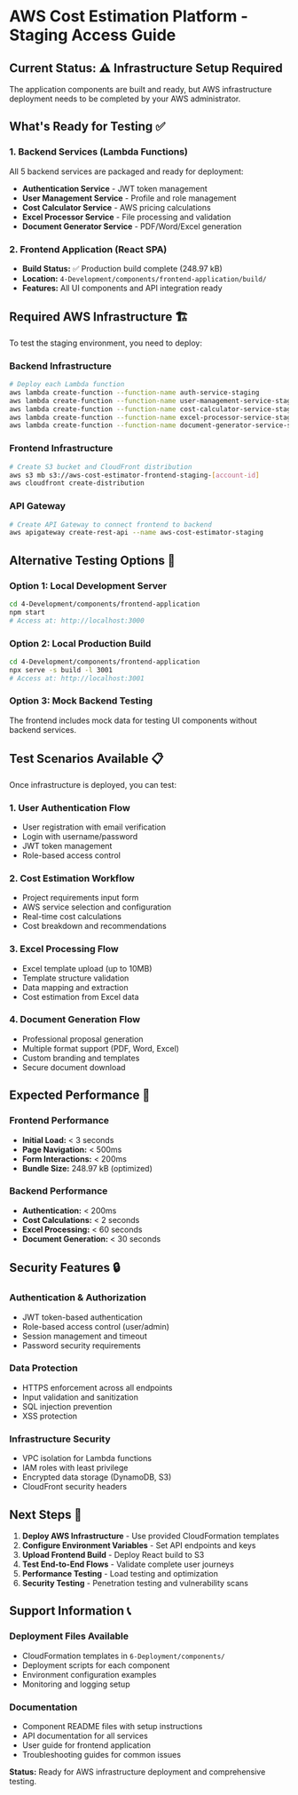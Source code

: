 # AWS Cost Estimation Platform - Staging Access Guide

## Current Status: ⚠️ Infrastructure Setup Required

The application components are built and ready, but AWS infrastructure deployment needs to be completed by your AWS administrator.

## What's Ready for Testing ✅

### 1. Backend Services (Lambda Functions)
All 5 backend services are packaged and ready for deployment:
- **Authentication Service** - JWT token management
- **User Management Service** - Profile and role management  
- **Cost Calculator Service** - AWS pricing calculations
- **Excel Processor Service** - File processing and validation
- **Document Generator Service** - PDF/Word/Excel generation

### 2. Frontend Application (React SPA)
- **Build Status:** ✅ Production build complete (248.97 kB)
- **Location:** `4-Development/components/frontend-application/build/`
- **Features:** All UI components and API integration ready

## Required AWS Infrastructure 🏗️

To test the staging environment, you need to deploy:

### Backend Infrastructure
```bash
# Deploy each Lambda function
aws lambda create-function --function-name auth-service-staging
aws lambda create-function --function-name user-management-service-staging
aws lambda create-function --function-name cost-calculator-service-staging
aws lambda create-function --function-name excel-processor-service-staging
aws lambda create-function --function-name document-generator-service-staging
```

### Frontend Infrastructure
```bash
# Create S3 bucket and CloudFront distribution
aws s3 mb s3://aws-cost-estimator-frontend-staging-[account-id]
aws cloudfront create-distribution
```

### API Gateway
```bash
# Create API Gateway to connect frontend to backend
aws apigateway create-rest-api --name aws-cost-estimator-staging
```

## Alternative Testing Options 🧪

### Option 1: Local Development Server
```bash
cd 4-Development/components/frontend-application
npm start
# Access at: http://localhost:3000
```

### Option 2: Local Production Build
```bash
cd 4-Development/components/frontend-application
npx serve -s build -l 3001
# Access at: http://localhost:3001
```

### Option 3: Mock Backend Testing
The frontend includes mock data for testing UI components without backend services.

## Test Scenarios Available 📋

Once infrastructure is deployed, you can test:

### 1. User Authentication Flow
- User registration with email verification
- Login with username/password
- JWT token management
- Role-based access control

### 2. Cost Estimation Workflow
- Project requirements input form
- AWS service selection and configuration
- Real-time cost calculations
- Cost breakdown and recommendations

### 3. Excel Processing Flow
- Excel template upload (up to 10MB)
- Template structure validation
- Data mapping and extraction
- Cost estimation from Excel data

### 4. Document Generation Flow
- Professional proposal generation
- Multiple format support (PDF, Word, Excel)
- Custom branding and templates
- Secure document download

## Expected Performance 🎯

### Frontend Performance
- **Initial Load:** < 3 seconds
- **Page Navigation:** < 500ms
- **Form Interactions:** < 200ms
- **Bundle Size:** 248.97 kB (optimized)

### Backend Performance
- **Authentication:** < 200ms
- **Cost Calculations:** < 2 seconds
- **Excel Processing:** < 60 seconds
- **Document Generation:** < 30 seconds

## Security Features 🔒

### Authentication & Authorization
- JWT token-based authentication
- Role-based access control (user/admin)
- Session management and timeout
- Password security requirements

### Data Protection
- HTTPS enforcement across all endpoints
- Input validation and sanitization
- SQL injection prevention
- XSS protection

### Infrastructure Security
- VPC isolation for Lambda functions
- IAM roles with least privilege
- Encrypted data storage (DynamoDB, S3)
- CloudFront security headers

## Next Steps 🚀

1. **Deploy AWS Infrastructure** - Use provided CloudFormation templates
2. **Configure Environment Variables** - Set API endpoints and keys
3. **Upload Frontend Build** - Deploy React build to S3
4. **Test End-to-End Flows** - Validate complete user journeys
5. **Performance Testing** - Load testing and optimization
6. **Security Testing** - Penetration testing and vulnerability scans

## Support Information 📞

### Deployment Files Available
- CloudFormation templates in `6-Deployment/components/`
- Deployment scripts for each component
- Environment configuration examples
- Monitoring and logging setup

### Documentation
- Component README files with setup instructions
- API documentation for all services
- User guide for frontend application
- Troubleshooting guides for common issues

**Status:** Ready for AWS infrastructure deployment and comprehensive testing.